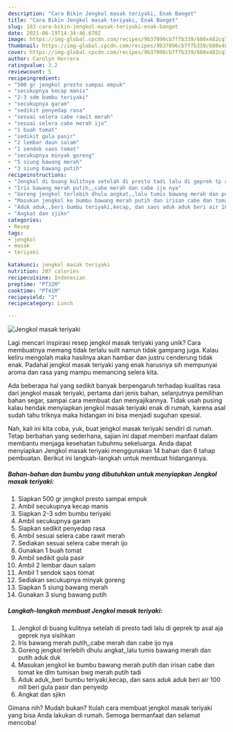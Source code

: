 ```yaml
---
description: "Cara Bikin Jengkol masak teriyaki, Enak Banget"
title: "Cara Bikin Jengkol masak teriyaki, Enak Banget"
slug: 183-cara-bikin-jengkol-masak-teriyaki-enak-banget
date: 2021-06-19T14:34:46.670Z
image: https://img-global.cpcdn.com/recipes/9b37096cb7ffb339/680x482cq70/jengkol-masak-teriyaki-foto-resep-utama.jpg
thumbnail: https://img-global.cpcdn.com/recipes/9b37096cb7ffb339/680x482cq70/jengkol-masak-teriyaki-foto-resep-utama.jpg
cover: https://img-global.cpcdn.com/recipes/9b37096cb7ffb339/680x482cq70/jengkol-masak-teriyaki-foto-resep-utama.jpg
author: Carolyn Herrera
ratingvalue: 3.2
reviewcount: 5
recipeingredient:
- "500 gr jengkol presto sampai empuk"
- "secukupnya kecap manis"
- "2-3 sdm bumbu teriyaki"
- "secukupnya garam"
- "sedikit penyedap rasa"
- "sesuai selera cabe rawit merah"
- "sesuai selera cabe merah ijo"
- "1 buah tomat"
- "sedikit gula pasir"
- "2 lembar daun salam"
- "1 sendok saos tomat"
- "secukupnya minyak goreng"
- "5 siung bawang merah"
- "3 siung bawang putih"
recipeinstructions:
- "Jengkol di buang kulitnya setelah di presto tadi lalu di geprek tp asal aja geprek nya sisihkan"
- "Iris bawang merah putih,,cabe merah dan cabe ijo nya"
- "Goreng jengkol terlebih dhulu angkat,,lalu tumis bawang merah dan putih aduk duk"
- "Masukan jengkol ke bumbu bawang merah putih dan irisan cabe dan tomat ke dlm tumisan bwg merah putih tadi"
- "Aduk aduk,,beri bumbu teriyaki,kecap, dan saos aduk aduk beri air 100 mll beri gula pasir dan penyedp"
- "Angkat dan sjikn"
categories:
- Resep
tags:
- jengkol
- masak
- teriyaki

katakunci: jengkol masak teriyaki 
nutrition: 207 calories
recipecuisine: Indonesian
preptime: "PT32M"
cooktime: "PT41M"
recipeyield: "2"
recipecategory: Lunch

---
```



![Jengkol masak teriyaki](https://img-global.cpcdn.com/recipes/9b37096cb7ffb339/680x482cq70/jengkol-masak-teriyaki-foto-resep-utama.jpg)

Lagi mencari inspirasi resep jengkol masak teriyaki yang unik? Cara membuatnya memang tidak terlalu sulit namun tidak gampang juga. Kalau keliru mengolah maka hasilnya akan hambar dan justru cenderung tidak enak. Padahal jengkol masak teriyaki yang enak harusnya sih mempunyai aroma dan rasa yang mampu memancing selera kita.

Ada beberapa hal yang sedikit banyak berpengaruh terhadap kualitas rasa dari jengkol masak teriyaki, pertama dari jenis bahan, selanjutnya pemilihan bahan segar, sampai cara membuat dan menyajikannya. Tidak usah pusing kalau hendak menyiapkan jengkol masak teriyaki enak di rumah, karena asal sudah tahu triknya maka hidangan ini bisa menjadi suguhan spesial.




Nah, kali ini kita coba, yuk, buat jengkol masak teriyaki sendiri di rumah. Tetap berbahan yang sederhana, sajian ini dapat memberi manfaat dalam membantu menjaga kesehatan tubuhmu sekeluarga. Anda dapat menyiapkan Jengkol masak teriyaki menggunakan 14 bahan dan 6 tahap pembuatan. Berikut ini langkah-langkah untuk membuat hidangannya.

<!--inarticleads1-->

##### Bahan-bahan dan bumbu yang dibutuhkan untuk menyiapkan Jengkol masak teriyaki:

1. Siapkan 500 gr jengkol presto sampai empuk
1. Ambil secukupnya kecap manis
1. Siapkan 2-3 sdm bumbu teriyaki
1. Ambil secukupnya garam
1. Siapkan sedikit penyedap rasa
1. Ambil sesuai selera cabe rawit merah
1. Sediakan sesuai selera cabe merah ijo
1. Gunakan 1 buah tomat
1. Ambil sedikit gula pasir
1. Ambil 2 lembar daun salam
1. Ambil 1 sendok saos tomat
1. Sediakan secukupnya minyak goreng
1. Siapkan 5 siung bawang merah
1. Gunakan 3 siung bawang putih




<!--inarticleads2-->

##### Langkah-langkah membuat Jengkol masak teriyaki:

1. Jengkol di buang kulitnya setelah di presto tadi lalu di geprek tp asal aja geprek nya sisihkan
1. Iris bawang merah putih,,cabe merah dan cabe ijo nya
1. Goreng jengkol terlebih dhulu angkat,,lalu tumis bawang merah dan putih aduk duk
1. Masukan jengkol ke bumbu bawang merah putih dan irisan cabe dan tomat ke dlm tumisan bwg merah putih tadi
1. Aduk aduk,,beri bumbu teriyaki,kecap, dan saos aduk aduk beri air 100 mll beri gula pasir dan penyedp
1. Angkat dan sjikn




Gimana nih? Mudah bukan? Itulah cara membuat jengkol masak teriyaki yang bisa Anda lakukan di rumah. Semoga bermanfaat dan selamat mencoba!
